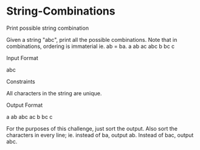 # String-Combinations

Print possible string combination

Given a string "abc", print all the possible combinations. Note that in combinations, ordering is immaterial ie. ab = ba. a ab ac abc b bc c

Input Format

abc

Constraints

All characters in the string are unique.

Output Format

a ab abc ac b bc c

For the purposes of this challenge, just sort the output.
Also sort the characters in every line; ie. instead of ba, output ab. Instead of bac, output abc.
